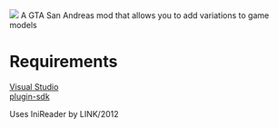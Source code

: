 <img src="https://i.imgur.com/pFdoYxB.png">
A GTA San Andreas mod that allows you to add variations to game models

# Requirements
[Visual Studio](https://visualstudio.microsoft.com/)  
[plugin-sdk](https://github.com/DK22Pac/plugin-sdk)  

Uses IniReader by LINK/2012